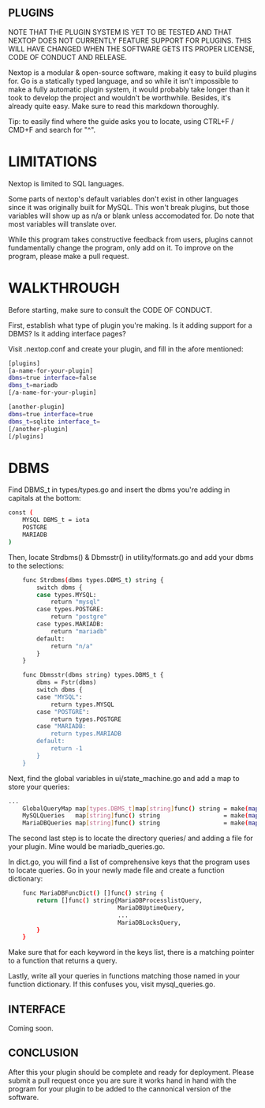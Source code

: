 ## PLUGINS
NOTE THAT THE PLUGIN SYSTEM IS YET TO BE TESTED AND THAT NEXTOP DOES NOT
CURRENTLY FEATURE SUPPORT FOR PLUGINS. THIS WILL HAVE CHANGED WHEN THE SOFTWARE
GETS ITS PROPER LICENSE, CODE OF CONDUCT AND RELEASE.

Nextop is a modular & open-source software, making it easy to build plugins for.
Go is a statically typed language, and so while it isn't impossible to make a fully automatic
plugin system, it would probably take longer than it took to develop the project and 
wouldn't be worthwhile. Besides, it's already quite easy. Make sure to read this markdown thoroughly.

Tip: to easily find where the guide asks you to locate, using CTRL+F / CMD+F and search for "^".

# LIMITATIONS
Nextop is limited to SQL languages.

Some parts of nextop's default variables don't exist in other languages since it was originally built for MySQL.
This won't break plugins, but those variables will show up as n/a or blank unless accomodated for.
Do note that most variables will translate over.

While this program takes constructive feedback from users, plugins cannot fundamentally change the
program, only add on it. To improve on the program, please make a pull request.

# WALKTHROUGH
Before starting, make sure to consult the CODE OF CONDUCT.

First, establish what type of plugin you're making. Is it adding support for a DBMS? Is it adding
interface pages?

Visit .nextop.conf and create your plugin, and fill in the afore mentioned:
```bash
[plugins]
[a-name-for-your-plugin]
dbms=true interface=false
dbms_t=mariadb
[/a-name-for-your-plugin]

[another-plugin]
dbms=true interface=true
dbms_t=sqlite interface_t=
[/another-plugin]
[/plugins]
```

# DBMS
Find DBMS_t in types/types.go and insert the dbms you're adding in capitals at the bottom:
```bash
const (
	MYSQL DBMS_t = iota
	POSTGRE
    MARIADB
)
```

Then, locate Strdbms() & Dbmsstr() in utility/formats.go and add your dbms to the selections:
```bash
    func Strdbms(dbms types.DBMS_t) string {
        switch dbms {
        case types.MYSQL:
            return "mysql"
        case types.POSTGRE:
            return "postgre"
        case types.MARIADB:
            return "mariadb"
        default:
            return "n/a"
        }
    }

    func Dbmsstr(dbms string) types.DBMS_t {
        dbms = Fstr(dbms)
        switch dbms {
        case "MYSQL":
            return types.MYSQL
        case "POSTGRE":
            return types.POSTGRE
        case "MARIADB:
            return types.MARIADB
        default:
            return -1
        }
    }
```

Next, find the global variables in ui/state_machine.go and add a map to store your queries:
```bash
...
	GlobalQueryMap map[types.DBMS_t]map[string]func() string = make(map[types.DBMS_t]map[string]func() string)
	MySQLQueries   map[string]func() string                  = make(map[string]func() string)
    MariaDBQueries map[string]func() string                  = make(map[string]func() string)
```

The second last step is to locate the directory queries/ and adding a file for your plugin.
Mine would be mariadb_queries.go.

In dict.go, you will find a list of comprehensive keys that the program uses to locate queries.
Go in your newly made file and create a function dictionary:
```bash
    func MariaDBFuncDict() []func() string {
        return []func() string{MariaDBProcesslistQuery,
                               MariaDBUptimeQuery,
                               ...
                               MariaDBLocksQuery,
        }
    }
```

Make sure that for each keyword in the keys list, there is a matching pointer to a function that 
returns a query.

Lastly, write all your queries in functions matching those named in your function dictionary.
If this confuses you, visit mysql_queries.go.

## INTERFACE
Coming soon.

## CONCLUSION
After this your plugin should be complete and ready for deployment. Please submit a pull request
once you are sure it works hand in hand with the program for your plugin to be added to the cannonical
version of the software.